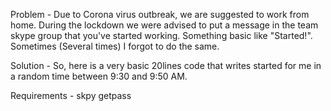 Problem - 
  Due to Corona virus outbreak, we are suggested to work from home. During the lockdown we were advised to put a message in the team skype group that you've started working. Something basic like "Started!". Sometimes (Several times) I forgot to do the same. 
  
Solution - 
  So, here is a very basic 20lines code that writes started for me in a random time between 9:30 and 9:50 AM. 
  
Requirements - 
  skpy
  getpass
  
